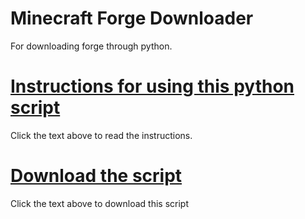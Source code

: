 # Minecraft Forge Downloader
For downloading forge through python.

# [Instructions for using this python script](https://github.com/StupidRepo/Minecraft-Forge-Downloader/blob/main/Instructions.md)
Click the text above to read the instructions.

# [Download the script](https://github.com/StupidRepo/Minecraft-Forge-Downloader/releases)
Click the text above to download this script
